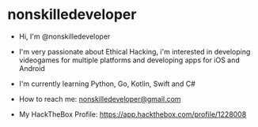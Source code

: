 # nonskilledeveloper

- Hi, I'm @nonskilledeveloper

- I'm very passionate about Ethical Hacking, i'm interested in developing videogames for multiple platforms and developing apps for iOS and Android

- I'm currently learning Python, Go, Kotlin, Swift and C#

- How to reach me: nonskilledeveloper@gmail.com

- My HackTheBox Profile: https://app.hackthebox.com/profile/1228008
<!--- 
En contrucción...
Próximamente: Agregar imágenes
---> 

